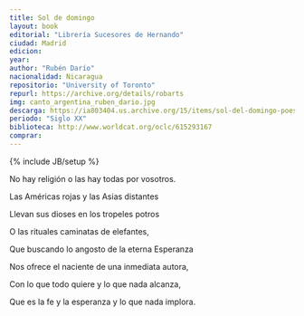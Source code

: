 ```yaml
---
title: Sol de domingo
layout: book
editorial: "Librería Sucesores de Hernando"
ciudad: Madrid
edicion: 
year: 
author: "Rubén Darío"
nacionalidad: Nicaragua
repositorio: "University of Toronto"
repurl: https://archive.org/details/robarts
img: canto_argentina_ruben_dario.jpg
descarga: https://ia803404.us.archive.org/15/items/sol-del-domingo-poesias-ineditas/Sol%20del%20domingo%2C%20poesias%20in%C3%A9ditas.pdf
periodo: "Siglo XX"
biblioteca: http://www.worldcat.org/oclc/615293167
comprar: 
---
```

{% include JB/setup %}

No hay religión o las hay todas por vosotros.
 
Las Américas rojas y las Asias distantes
 
Llevan sus dioses en los tropeles potros
 
O las rituales caminatas de elefantes,
 
 
Que buscando lo angosto de la eterna Esperanza
 
Nos ofrece el naciente de una inmediata autora,
 
Con lo que todo quiere y lo que nada alcanza,
 
Que es la fe y la esperanza y lo que nada implora.
